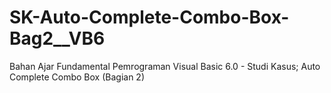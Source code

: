 # SK-Auto-Complete-Combo-Box-Bag2__VB6
Bahan Ajar Fundamental Pemrograman Visual Basic 6.0 - Studi Kasus; Auto Complete Combo Box (Bagian 2)
